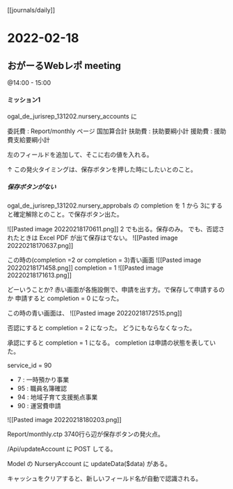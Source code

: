[[journals/daily]]
# 2022-02-18

## おがーるWebレポ meeting
@14:00 - 15:00


#### ミッション1

ogal_de_jurisrep_131202.nursery_accounts に

委託費 : Report/monthly ページ 国加算合計
扶助費 :                                        扶助要綱小計
援助費 :                                        援助費支給要綱小計

左のフィールドを追加して、そこに右の値を入れる。

↑
この発火タイミングは、保存ボタンを押した時にしたいとのこと。


##### 保存ボタンがない

ogal_de_jurisrep_131202.nursery_approbals の completion を 1 から 3にすると確定解除とのこと。で保存ボタン出た。

![[Pasted image 20220218170611.png]]
2 でも出る。保存のみ。
でも、否認されたときは Excel PDF が出て保存はでない。
![[Pasted image 20220218170637.png]]

この時の(completion =2 or completion = 3)青い画面
![[Pasted image 20220218171458.png]]
completion = 1
![[Pasted image 20220218171613.png]]

どーいうことか?
赤い画面が各施設側で、申請を出す方。で保存して申請するのか
申請すると completion = 0 になった。

この時の青い画面は、
![[Pasted image 20220218172515.png]]

否認にすると completion = 2 になった。
どうにもならなくなった。

承認にすると completion = 1 になる。
completion は申請の状態を表していた。

service_id = 90
- 7    : 一時預かり事業
- 95 : 職員名簿確認
- 94 : 地域子育て支援拠点事業
- 90 : 運営費申請




![[Pasted image 20220218180203.png]]

Report/monthly.ctp 3740行ら辺が保存ボタンの発火点。

/Api/updateAccount に POST してる。

Model の NurseryAccount に updateData($data) がある。

キャッシュをクリアすると、新しいフィールド名が自動で認識される。

